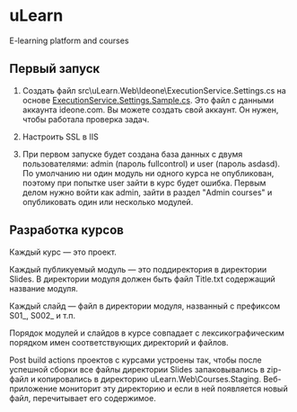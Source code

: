 uLearn
=======

E-learning platform and courses


Первый запуск
------------

1. Создать файл src\uLearn.Web\Ideone\ExecutionService.Settings.cs на основе 
[ExecutionService.Settings.Sample.cs](src\uLearn.Web\Ideone\ExecutionService.Settings.Sample.cs).
Это файл с данными аккаунта ideone.com. Вы можете создать свой аккаунт. Он нужен, чтобы работала проверка задач.

2. Настроить SSL в IIS

3. При первом запуске будет создана база данных с двумя пользователями: admin (пароль fullcontrol) и user (пароль asdasd).
По умолчанию ни один модуль ни одного курса не опубликован, поэтому при попытке user зайти в курс будет ошибка. 
Первым делом нужно войти как admin, зайти в раздел "Admin courses" и опубликовать один или несколько модулей.

Разработка курсов
-----------------

Каждый курс — это проект. 

Каждый публикуемый модуль — это поддиректория в директории Slides. В директории модуля должен быть файл Title.txt содержащий название модуля.

Каждый слайд — файл в директории модуля, названный с префиксом S01_, S002_ и т.п.

Порядок модулей и слайдов в курсе совпадает с лексикографическим порядком имен соответствующих директорий и файлов.

Post build actions проектов с курсами устроены так, чтобы после успешной сборки все файлы директории Slides запаковывались в zip-файл
и копировались в директорию uLearn.Web\Courses.Staging. 
Веб-приложение мониторит эту директорию и если в ней появляется новый файл, перечитывает его содержимое.


